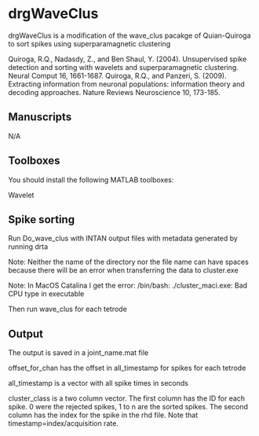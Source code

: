 # drgWaveClus

drgWaveClus is a modification of the wave_clus pacakge of Quian-Quiroga to sort spikes using superparamagnetic clustering

Quiroga, R.Q., Nadasdy, Z., and Ben Shaul, Y. (2004). Unsupervised spike detection and sorting with wavelets and superparamagnetic clustering. Neural Comput 16, 1661-1687.
Quiroga, R.Q., and Panzeri, S. (2009). Extracting information from neuronal populations: information theory and decoding approaches. Nature Reviews Neuroscience 10, 173-185.


## Manuscripts

N/A

## Toolboxes

You should install the following MATLAB toolboxes:

Wavelet


## Spike sorting

Run Do_wave_clus with INTAN output files with metadata generated by running drta

Note: Neither the name of the directory nor the file name can have spaces because there will be an error when transferring the data to cluster.exe

Note: In MacOS Catalina I get the error: /bin/bash: ./cluster_maci.exe: Bad CPU type in executable

Then run wave_clus for each tetrode

## Output

The output is saved in a joint_name.mat file

offset_for_chan has the offset in all_timestamp for spikes for each tetrode

all_timestamp is a vector with all spike times in seconds

cluster_class is a two column vector. The first column has the ID for each spike. 0 were the rejected spikes, 1 to n are the sorted spikes. The second column has the index for the spike in the rhd file. Note that timestamp=index/acquisition rate.

 
